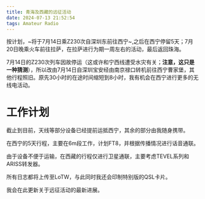 ```yaml
---
title: 青海及西藏的远征活动
date: 2024-07-13 21:52:54
tags: Amateur Radio
---
```

按计划，~将于7月14日乘Z230次自深圳东前往西宁~,之后在西宁停留5天；7月20日晚乘火车前往拉萨，在拉萨进行为期一周左右的活动，最后返回珠海。

7月14日的Z230次列车因故停运（这或许和宁西线遭受水灾有关；**注意，这只是一种猜测**），所以改由7月14日自深圳宝安经由南京禄口转机前往西宁曹家堡，其他行程照旧。原先30小时的在途时间缩短到8小时，我有机会在西宁进行更多的无线电活动。

# 工作计划
截止到目前，天线等部分设备已经提前运抵西宁，其余的部分由我随身携带。

在西宁的5天行程，主要在6m段工作，计划FT8，并根据传播情况进行话音通联。

由于设备不便于运输，在西藏的行程仅进行卫星通联，主要考虑TEVEL系列和ARISS转发器。

所有日志都将上传至LoTW，与此同时我还会印制特别版的QSL卡片。

我会在此更新关于远征活动的最新进展。